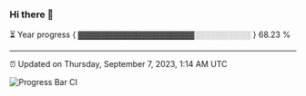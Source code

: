 ### Hi there 👋

⏳ Year progress { ▓▓▓▓▓▓▓▓▓▓▓▓▓▓▓▓▓▓▓▓░░░░░░░░░░ } 68.23 %

---

⏰ Updated on Thursday, September 7, 2023, 1:14 AM UTC

![Progress Bar CI](https://github.com/arthurbuhl/arthurbuhl/workflows/Progress%20Bar%20CI/badge.svg)
